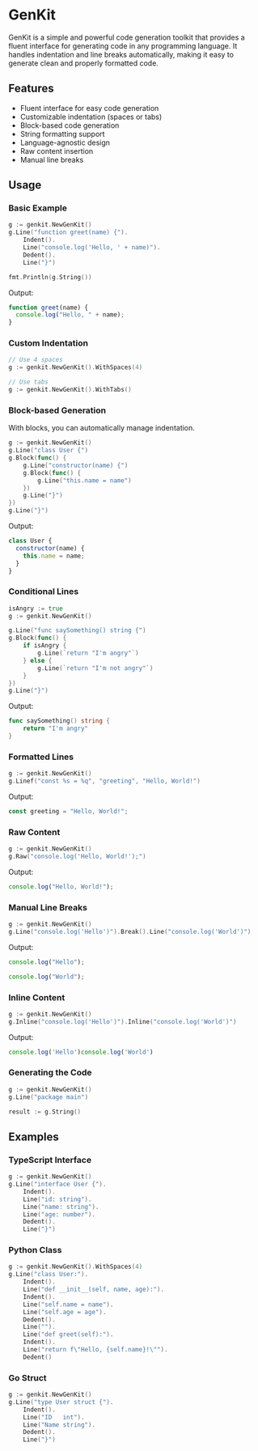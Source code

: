 # GenKit

GenKit is a simple and powerful code generation toolkit that provides a fluent
interface for generating code in any programming language. It handles
indentation and line breaks automatically, making it easy to generate clean and
properly formatted code.

## Features

- Fluent interface for easy code generation
- Customizable indentation (spaces or tabs)
- Block-based code generation
- String formatting support
- Language-agnostic design
- Raw content insertion
- Manual line breaks

## Usage

### Basic Example

```go
g := genkit.NewGenKit()
g.Line("function greet(name) {").
    Indent().
    Line("console.log('Hello, ' + name)").
    Dedent().
    Line("}")

fmt.Println(g.String())
```

Output:

```javascript
function greet(name) {
  console.log("Hello, " + name);
}
```

### Custom Indentation

```go
// Use 4 spaces
g := genkit.NewGenKit().WithSpaces(4)

// Use tabs
g := genkit.NewGenKit().WithTabs()
```

### Block-based Generation

With blocks, you can automatically manage indentation.

```go
g := genkit.NewGenKit()
g.Line("class User {")
g.Block(func() {
    g.Line("constructor(name) {")
    g.Block(func() {
        g.Line("this.name = name")
    })
    g.Line("}")
})
g.Line("}")
```

Output:

```javascript
class User {
  constructor(name) {
    this.name = name;
  }
}
```

### Conditional Lines

```go
isAngry := true
g := genkit.NewGenKit()

g.Line("func saySomething() string {")
g.Block(func() {
	if isAngry {
	    g.Line(`return "I'm angry"`)
    } else {
        g.Line(`return "I'm not angry"`)
    }
})
g.Line("}")
```

Output:

```go
func saySomething() string {
    return "I'm angry"
}
```

### Formatted Lines

```go
g := genkit.NewGenKit()
g.Linef("const %s = %q", "greeting", "Hello, World!")
```

Output:

```javascript
const greeting = "Hello, World!";
```

### Raw Content

```go
g := genkit.NewGenKit()
g.Raw("console.log('Hello, World!');")
```

Output:

```javascript
console.log("Hello, World!");
```

### Manual Line Breaks

```go
g := genkit.NewGenKit()
g.Line("console.log('Hello')").Break().Line("console.log('World')")
```

Output:

```javascript
console.log("Hello");

console.log("World");
```

### Inline Content

```go
g := genkit.NewGenKit()
g.Inline("console.log('Hello')").Inline("console.log('World')")
```

Output:

```javascript
console.log('Hello')console.log('World')
```

### Generating the Code

```go
g := genkit.NewGenKit()
g.Line("package main")

result := g.String()
```

## Examples

### TypeScript Interface

```go
g := genkit.NewGenKit()
g.Line("interface User {").
    Indent().
    Line("id: string").
    Line("name: string").
    Line("age: number").
    Dedent().
    Line("}")
```

### Python Class

```go
g := genkit.NewGenKit().WithSpaces(4)
g.Line("class User:").
    Indent().
    Line("def __init__(self, name, age):").
    Indent().
    Line("self.name = name").
    Line("self.age = age").
    Dedent().
    Line("").
    Line("def greet(self):").
    Indent().
    Line("return f\"Hello, {self.name}!\"").
    Dedent()
```

### Go Struct

```go
g := genkit.NewGenKit()
g.Line("type User struct {").
    Indent().
    Line("ID   int").
    Line("Name string").
    Dedent().
    Line("}")
```
